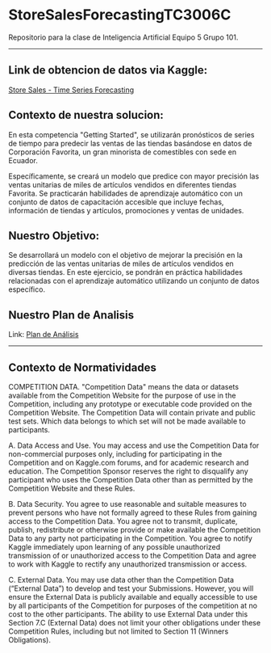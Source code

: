 # StoreSalesForecastingTC3006C
Repositorio para la clase de Inteligencia Artificial Equipo 5 Grupo 101.

***

## Link de obtencion de datos via Kaggle: 
[Store Sales - Time Series Forecasting](https://www.kaggle.com/competitions/store-sales-time-series-forecasting/data)

## Contexto de nuestra solucion: 
En esta competencia "Getting Started", se utilizarán pronósticos de series de tiempo para predecir las ventas de las tiendas basándose en datos de Corporación Favorita, un gran minorista de comestibles con sede en Ecuador.

Específicamente, se creará un modelo que predice con mayor precisión las ventas unitarias de miles de artículos vendidos en diferentes tiendas Favorita. Se practicarán habilidades de aprendizaje automático con un conjunto de datos de capacitación accesible que incluye fechas, información de tiendas y artículos, promociones y ventas de unidades.

## Nuestro Objetivo: 
Se desarrollará un modelo con el objetivo de mejorar la precisión en la predicción de las ventas unitarias de miles de artículos vendidos en diversas tiendas. En este ejercicio, se pondrán en práctica habilidades relacionadas con el aprendizaje automático utilizando un conjunto de datos específico.

## Nuestro Plan de Analisis
Link: [Plan de Análisis](https://docs.google.com/document/d/1tmQ7JMXrZ8Goj4j6U5SQN85s1fFLP23tuDbRu2HGQRs/edit?usp=sharing)

***

## Contexto de Normatividades

COMPETITION DATA. "Competition Data" means the data or datasets available from the Competition Website for the purpose of use in the Competition, including any prototype or executable code provided on the Competition Website. The Competition Data will contain private and public test sets. Which data belongs to which set will not be made available to participants.

A. Data Access and Use. You may access and use the Competition Data for non-commercial purposes only, including for participating in the Competition and on Kaggle.com forums, and for academic research and education. The Competition Sponsor reserves the right to disqualify any participant who uses the Competition Data other than as permitted by the Competition Website and these Rules.

B. Data Security. You agree to use reasonable and suitable measures to prevent persons who have not formally agreed to these Rules from gaining access to the Competition Data. You agree not to transmit, duplicate, publish, redistribute or otherwise provide or make available the Competition Data to any party not participating in the Competition. You agree to notify Kaggle immediately upon learning of any possible unauthorized transmission of or unauthorized access to the Competition Data and agree to work with Kaggle to rectify any unauthorized transmission or access.

C. External Data. You may use data other than the Competition Data (“External Data”) to develop and test your Submissions. However, you will ensure the External Data is publicly available and equally accessible to use by all participants of the Competition for purposes of the competition at no cost to the other participants. The ability to use External Data under this Section 7.C (External Data) does not limit your other obligations under these Competition Rules, including but not limited to Section 11 (Winners Obligations).
